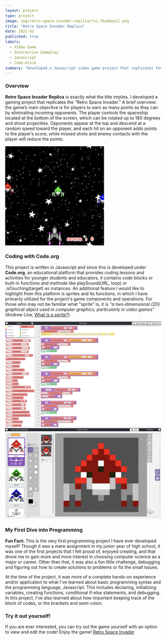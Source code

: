 ```yaml
---
layout: project
type: project
image: img/retro-space-invader-replica/rsi-thumbnail.png
title: "Retro Space Invader Replica"
date: 2021-03
published: true
labels:
  - Video Game
  - Interactive Gameplay
  - Javascript
  - Code-block
summary: "Developed a Javascript video game project that replicates the Retro Space Invader."
---
```

### Overview
**Retro Space Invader Replica** is exactly what the title implies. I developed a gaming project that replicates the “Retro Space Invader.” A brief overview: the game’s main objective is for players to earn as many points as they can by eliminating incoming opponents. The player controls the spaceship located at the bottom of the screen, which can be rotated up to 180 degrees and shoot projectiles. Opponents appear at the top and descend at a random speed toward the player, and each hit on an opponent adds points to the player’s score, while missed shots and enemy contacts with the player will reduce the points. 

<img width="320px" src="../img/retro-space-invader-replica/rsi-game.png" class="img-thumbnail" >

### Coding with Code.org
This project is written in Javascript and since this is developed under **Code.org**, an educational platform that provides coding lessons and activities for younger students and educators, it contains code blocks or built-in functions and methods like playSound(URL, loop) or .isTouching(target) as instances. An additional feature I would like to highlight from this platform is sprites and its functions, in which I have primarily utilized for the project's game components and operations. For those who may not be familiar what "sprite" is, it is *"a two-dimensional (2D) graphical object used in computer graphics, particularly in video games"* (Andrew Löw, [What is a sprite?](https://www.codeandweb.com/knowledgebase/what-is-a-sprite#:~:text=A%20sprite%20is%20a%20two,combined%20to%20create%20an%20animation.)). 

<img width="700px" src="../img/retro-space-invader-replica/rsi-workspace.png" class="img-thumbnail" >
<img width="700px" src="../img/retro-space-invader-replica/rsi-art-workspace.png" class="img-thumbnail" >

### My First Dive into Programming 
**Fun Fact:** This is the very first programming project I have ever developed myself! Though it was a mere assignment in my junior year of high school, it was one of the first projects that I felt proud of, enjoyed creating, and that drove me to gain more and more interest in choosing computer science as a major or career. Other than that, it was also a fun little challenge, debugging and figuring out how to create solutions to problems or fix the small issues.

At the time of the project, it was more of a complete hands-on experience and/or application to what I've learned about basic programming syntax and the programming language, Javascript. This includes declaring, initializing variables, creating functions, conditional if-else statements, and debugging. In this project, I've also learned about how important keeping track of the block of codes, or the brackets and semi-colon.

### Try it out yourself!
If you are ever interested, you can try out the game yourself with an option to view and edit the code! Enjoy the game! [Retro Space Invader](https://studio.code.org/projects/gamelab/sAhIqEup5uvzhhMh6Y3HpP83U-ac6m9WPs0KxE6B8w8) 
